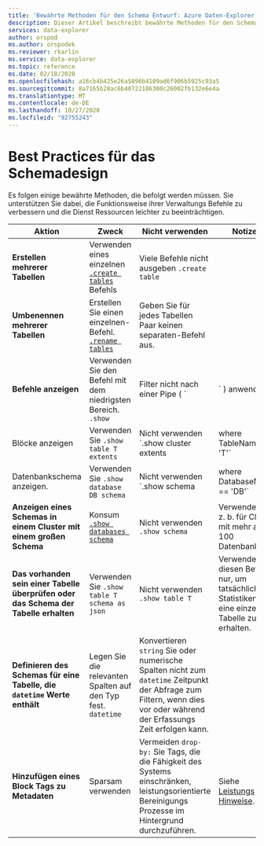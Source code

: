 ```yaml
---
title: 'Bewährte Methoden für den Schema Entwurf: Azure Daten-Explorer'
description: Dieser Artikel beschreibt bewährte Methoden für den Schema Entwurf in Azure Daten-Explorer.
services: data-explorer
author: orspod
ms.author: orspodek
ms.reviewer: rkarlin
ms.service: data-explorer
ms.topic: reference
ms.date: 02/18/2020
ms.openlocfilehash: a16cb4b425e26a5896b4109ad6f906b5925c93a5
ms.sourcegitcommit: 8a7165b28ac6b40722186300c26002fb132e6e4a
ms.translationtype: MT
ms.contentlocale: de-DE
ms.lasthandoff: 10/27/2020
ms.locfileid: "92755243"
---
```

# <a name="best-practices-for-schema-design"></a>Best Practices für das Schemadesign

Es folgen einige bewährte Methoden, die befolgt werden müssen. Sie unterstützen Sie dabei, die Funktionsweise ihrer Verwaltungs Befehle zu verbessern und die Dienst Ressourcen leichter zu beeinträchtigen.

|Aktion  |Zweck  |Nicht verwenden | Notizen |
|---------|---------|---------|----
| **Erstellen mehrerer Tabellen**    |  Verwenden eines einzelnen [`.create tables`](create-tables-command.md) Befehls       | Viele Befehle nicht ausgeben `.create table`        | |
| **Umbenennen mehrerer Tabellen**    | Erstellen Sie einen einzelnen-Befehl. [`.rename tables`](rename-table-command.md)        |  Geben Sie für jedes Tabellen Paar keinen separaten-Befehl aus.   |    |
|**Befehle anzeigen**   |   Verwenden Sie den Befehl mit dem niedrigsten Bereich. `.show` |   Filter nicht nach einer Pipe ( `|` ) anwenden   </ul></li>  | Beschränken Sie die Verwendung so weit wie möglich. Speichern Sie nach Möglichkeit die Informationen zwischen, die Sie zurückgeben. |
| Blöcke anzeigen  | Verwenden Sie `.show table T extents`   |Nicht verwenden `.show cluster extents | where TableName == 'T'`  |
|  Datenbankschema anzeigen. |Verwenden Sie `.show database DB schema`  |  Nicht verwenden `.show schema | where DatabaseName == 'DB'` |
| **Anzeigen eines Schemas in einem Cluster mit einem großen Schema** <br> |Konsum [`.show databases schema`](../management/show-schema-database.md) |Nicht verwenden `.show schema`| Verwenden Sie z. b. für Cluster mit mehr als 100 Datenbanken.
| **Das vorhanden sein einer Tabelle überprüfen oder das Schema der Tabelle erhalten**|Verwenden Sie `.show table T schema as json`|Nicht verwenden  `.show table T` |Verwenden Sie diesen Befehl nur, um tatsächliche Statistiken für eine einzelne Tabelle zu erhalten.|
| **Definieren des Schemas für eine Tabelle, die `datetime` Werte enthält**  |Legen Sie die relevanten Spalten auf den Typ fest. `datetime` | Konvertieren `string` Sie oder numerische Spalten nicht zum `datetime` Zeitpunkt der Abfrage zum Filtern, wenn dies vor oder während der Erfassungs Zeit erfolgen kann.|
| **Hinzufügen eines Block Tags zu Metadaten** |Sparsam verwenden |Vermeiden `drop-by:` Sie Tags, die die Fähigkeit des Systems einschränken, leistungsorientierte Bereinigungs Prozesse im Hintergrund durchzuführen.|  <br> Siehe [Leistungs Hinweise](../management/extents-overview.md#extent-tagging). |
